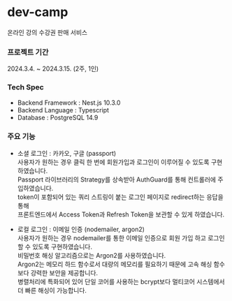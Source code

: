 # dev-camp

온라인 강의 수강권 판매 서비스

### 프로젝트 기간

2024.3.4. ~ 2024.3.15. (2주, 1인)

### Tech Spec

- Backend Framework : Nest.js 10.3.0
- Backend Language : Typescript
- Database : PostgreSQL 14.9

### 주요 기능

- 소셜 로그인 : 카카오, 구글 (passport)  
사용자가 원하는 경우 클릭 한 번에 회원가입과 로그인이 이루어질 수 있도록 구현하였습니다.   
Passport 라이브러리의 Strategy를 상속받아 AuthGuard를 통해 컨트롤러에 주입하였습니다.   
token이 포함되어 있는 쿼리 스트링이 붙는 로그인 페이지로 redirect하는 응답을 통해   
프론트엔드에서 Access Token과 Refresh Token을 보관할 수 있게 하였습니다.  

- 로컬 로그인 : 이메일 인증 (nodemailer, argon2)  
사용자가 원하는 경우 nodemailer를 통한 이메일 인증으로 회원 가입 하고 로그인 할 수 있도록 구현하였습니다.  
비밀번호 해싱 알고리즘으로는 Argon2를 사용하였습니다.  
Argon2는 메모리 하드 함수로서 대량의 메모리를 필요하기 때문에 고속 해싱 함수보다 강력한 보안을 제공합니다.  
병렬처리에 특화되어 있어 단일 코어를 사용하는 bcrypt보다 멀티코어 시스템에서 더 빠른 해싱이 가능합니다.   

